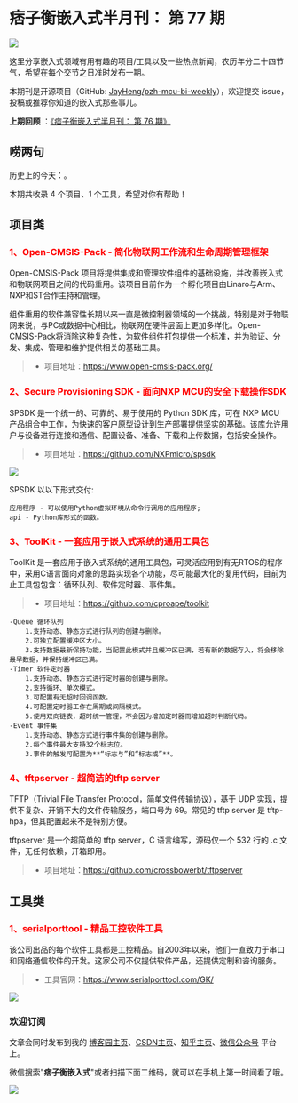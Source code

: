 # 痞子衡嵌入式半月刊： 第 77 期

![](http://henjay724.com/image/cnblogs/pzh_mcu_bi_weekly.PNG)

这里分享嵌入式领域有用有趣的项目/工具以及一些热点新闻，农历年分二十四节气，希望在每个交节之日准时发布一期。

本期刊是开源项目（GitHub: [JayHeng/pzh-mcu-bi-weekly](https://github.com/JayHeng/pzh-mcu-bi-weekly)），欢迎提交 issue，投稿或推荐你知道的嵌入式那些事儿。

**上期回顾** ：[《痞子衡嵌入式半月刊： 第 76 期》](https://www.cnblogs.com/henjay724/p/17365735.html)

## 唠两句

历史上的今天：。

本期共收录 4 个项目、1 个工具，希望对你有帮助！

## 项目类

### <font color="red">1、Open-CMSIS-Pack - 简化物联网工作流和生命周期管理框架</font>

Open-CMSIS-Pack 项目将提供集成和管理软件组件的基础设施，并改善嵌入式和物联网项目之间的代码重用。该项目目前作为一个孵化项目由Linaro与Arm、NXP和ST合作主持和管理。

组件重用的软件兼容性长期以来一直是微控制器领域的一个挑战，特别是对于物联网来说，与PC或数据中心相比，物联网在硬件层面上更加多样化。Open-CMSIS-Pack将消除这种复杂性，为软件组件打包提供一个标准，并为验证、分发、集成、管理和维护提供相关的基础工具。

> * 项目地址：https://www.open-cmsis-pack.org/

### <font color="red">2、Secure Provisioning SDK - 面向NXP MCU的安全下载操作SDK</font>

SPSDK 是一个统一的、可靠的、易于使用的 Python SDK 库，可在 NXP MCU 产品组合中工作，为快速的客户原型设计到生产部署提供坚实的基础。该库允许用户与设备进行连接和通信、配置设备、准备、下载和上传数据，包括安全操作。

> * 项目地址：https://github.com/NXPmicro/spsdk

![](http://henjay724.com/image/biweekly20230528/SPSDK.PNG)

SPSDK 以以下形式交付:

```text
应用程序 - 可以使用Python虚拟环境从命令行调用的应用程序;
api - Python库形式的函数。
```

### <font color="red">3、ToolKit - 一套应用于嵌入式系统的通用工具包</font>

ToolKit 是一套应用于嵌入式系统的通用工具包，可灵活应用到有无RTOS的程序中，采用C语言面向对象的思路实现各个功能，尽可能最大化的复用代码，目前为止工具包包含：循环队列、软件定时器、事件集。

> * 项目地址：https://github.com/cproape/toolkit

```text
-Queue 循环队列
    1.支持动态、静态方式进行队列的创建与删除。
    2.可独立配置缓冲区大小。
    3.支持数据最新保持功能，当配置此模式并且缓冲区已满，若有新的数据存入，将会移除最早数据，并保持缓冲区已满。
-Timer 软件定时器
    1.支持动态、静态方式进行定时器的创建与删除。
    2.支持循环、单次模式。
    3.可配置有无超时回调函数。
    4.可配置定时器工作在周期或间隔模式。
    5.使用双向链表，超时统一管理，不会因为增加定时器而增加超时判断代码。
-Event 事件集
    1.支持动态、静态方式进行事件集的创建与删除。
    2.每个事件最大支持32个标志位。
    3.事件的触发可配置为**“标志与”和“标志或”**。
```

### <font color="red">4、tftpserver - 超简洁的tftp server</font>

TFTP（Trivial File Transfer Protocol，简单文件传输协议），基于 UDP 实现，提供不复杂、开销不大的文件传输服务，端口号为 69。常见的 tftp server 是 tftp-hpa，但其配置起来不是特别方便。

tftpserver 是一个超简单的 tftp server，C 语言编写，源码仅一个 532 行的 .c 文件，无任何依赖，开箱即用。

> * 项目地址：https://github.com/crossbowerbt/tftpserver

## 工具类

### <font color="red">1、serialporttool - 精品工控软件工具</font>

该公司出品的每个软件工具都是工控精品。自2003年以来，他们一直致力于串口和网络通信软件的开发。这家公司不仅提供软件产品，还提供定制和咨询服务。

> * 工具官网：https://www.serialporttool.com/GK/

![](http://henjay724.com/image/biweekly20230528/serialporttool.PNG)

### 欢迎订阅

文章会同时发布到我的 [博客园主页](https://www.cnblogs.com/henjay724/)、[CSDN主页](https://blog.csdn.net/henjay724)、[知乎主页](https://www.zhihu.com/people/henjay724)、[微信公众号](http://weixin.sogou.com/weixin?type=1&query=痞子衡嵌入式) 平台上。

微信搜索"__痞子衡嵌入式__"或者扫描下面二维码，就可以在手机上第一时间看了哦。

![](http://henjay724.com/image/github/pzhMcu_qrcode_258x258.jpg)

